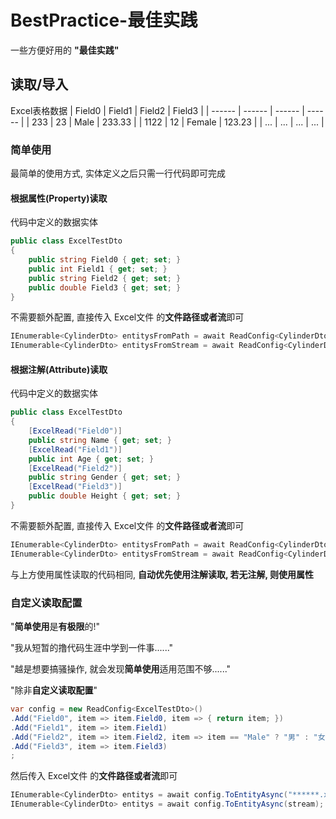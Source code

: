 # BestPractice-最佳实践

一些方便好用的 **"最佳实践"**

## 读取/导入

Excel表格数据
| Field0 | Field1 | Field2 | Field3 |
| ------ | ------ | ------ | ------ |
| 233    | 23     | Male   | 233.33 |
| 1122   | 12     | Female | 123.23 |
| ...    | ...    | ...    | ...    |

### 简单使用

最简单的使用方式, 实体定义之后只需一行代码即可完成

#### 根据属性(Property)读取

代码中定义的数据实体
```csharp
public class ExcelTestDto
{
    public string Field0 { get; set; }
    public int Field1 { get; set; }
    public string Field2 { get; set; }
    public double Field3 { get; set; }
}
```

不需要额外配置, 直接传入 Excel文件 的**文件路径或者流**即可

```csharp
IEnumerable<CylinderDto> entitysFromPath = await ReadConfig<CylinderDto>.ExcelToEntityAsync("******.xlsx");
IEnumerable<CylinderDto> entitysFromStream = await ReadConfig<CylinderDto>.ExcelToEntityAsync(stream);
```

#### 根据注解(Attribute)读取

代码中定义的数据实体
```csharp
public class ExcelTestDto
{
    [ExcelRead("Field0")]
    public string Name { get; set; }
    [ExcelRead("Field1")]
    public int Age { get; set; }
    [ExcelRead("Field2")]
    public string Gender { get; set; }
    [ExcelRead("Field3")]
    public double Height { get; set; }
}
```

不需要额外配置, 直接传入 Excel文件 的**文件路径或者流**即可

```csharp
IEnumerable<CylinderDto> entitysFromPath = await ReadConfig<CylinderDto>.ExcelToEntityAsync("******.xlsx");
IEnumerable<CylinderDto> entitysFromStream = await ReadConfig<CylinderDto>.ExcelToEntityAsync(stream);
```

与上方使用属性读取的代码相同, **自动优先使用注解读取, 若无注解, 则使用属性**

### 自定义读取配置

"**简单使用**是**有极限**的!"

"我从短暂的撸代码生涯中学到一件事......"

"越是想要搞骚操作, 就会发现**简单使用**适用范围不够......"

"除非**自定义读取配置**"

```csharp
var config = new ReadConfig<ExcelTestDto>()
.Add("Field0", item => item.Field0, item => { return item; })
.Add("Field1", item => item.Field1)
.Add("Field2", item => item.Field2, item => item == "Male" ? "男" : "女")
.Add("Field3", item => item.Field3)
;
```

然后传入 Excel文件 的**文件路径或者流**即可

```csharp
IEnumerable<CylinderDto> entitys = await config.ToEntityAsync("******.xlsx");
IEnumerable<CylinderDto> entitys = await config.ToEntityAsync(stream);
```

